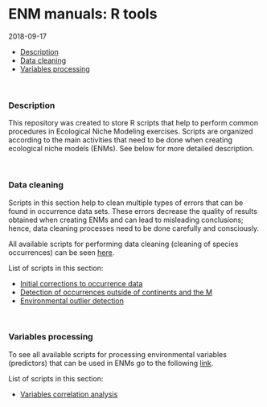 ENM manuals: R tools
================
2018-09-17

-   [Description](#description)
-   [Data cleaning](#data-cleaning)
-   [Variables processing](#variables-processing)

<br>

### Description

This repository was created to store R scripts that help to perform common procedures in Ecological Niche Modeling exercises. Scripts are organized according to the main activities that need to be done when creating ecological niche models (ENMs). See below for more detailed description.

<br>

### Data cleaning

Scripts in this section help to clean multiple types of errors that can be found in occurrence data sets. These errors decrease the quality of results obtained when creating ENMs and can lead to misleading conclusions; hence, data cleaning processes need to be done carefully and consciously.

All available scripts for performing data cleaning (cleaning of species occurrences) can be seen <a href="https://github.com/marlonecobos/ENM_manuals/tree/master/Data_cleaning" target="_blank">here</a>.

List of scripts in this section:

-   <a href="https://github.com/marlonecobos/ENM_manuals/blob/master/Data_cleaning/Occurrences_initial_corrections.R" target="_blank">Initial corrections to occurrence data</a>
-   <a href="https://github.com/marlonecobos/ENM_manuals/blob/master/Data_cleaning/Out_continents_or_M.R" target="_blank">Detection of occurrences outside of continents and the M</a>
-   <a href="https://github.com/marlonecobos/ENM_manuals/blob/master/Data_cleaning/Environmental_outlier_detection.R" target="_blank">Environmental outlier detection</a>

<br>

### Variables processing

To see all available scripts for processing environmental variables (predictors) that can be used in ENMs go to the following <a href="https://github.com/marlonecobos/ENM_manuals/tree/master/Variables_processing" target="_blank">link</a>.

List of scripts in this section:

-   <a href="https://github.com/marlonecobos/ENM_manuals/blob/master/Variables_processing/Variables_correlation_evaluation.R" target="_blank">Variables correlation analysis</a>
